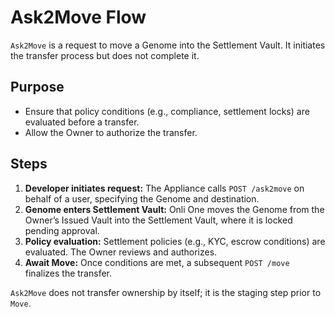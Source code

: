 # Ask2Move Flow

`Ask2Move` is a request to move a Genome into the Settlement Vault. It initiates the transfer process but does not complete it.

## Purpose
- Ensure that policy conditions (e.g., compliance, settlement locks) are evaluated before a transfer.
- Allow the Owner to authorize the transfer.

## Steps
1. **Developer initiates request:** The Appliance calls `POST /ask2move` on behalf of a user, specifying the Genome and destination.
2. **Genome enters Settlement Vault:** Onli One moves the Genome from the Owner’s Issued Vault into the Settlement Vault, where it is locked pending approval.
3. **Policy evaluation:** Settlement policies (e.g., KYC, escrow conditions) are evaluated. The Owner reviews and authorizes.
4. **Await Move:** Once conditions are met, a subsequent `POST /move` finalizes the transfer.

`Ask2Move` does not transfer ownership by itself; it is the staging step prior to `Move`.
